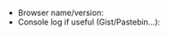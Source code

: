 <!--
  Problem with the demonstration server? 
    -> Please retry in a few hours or send me directly an email: https://github.com/Chocobozzz
  Bug?
    -> Please check first you're running on the latest version of Firefox/Chromium
    -> Please check the console log to add informations to the bug report
-->

* Browser name/version:
* Console log if useful (Gist/Pastebin...):
